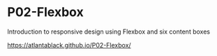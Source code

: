 # P02-Flexbox
Introduction to responsive design using Flexbox and six content boxes

https://atlantablack.github.io/P02-Flexbox/
